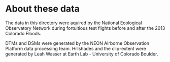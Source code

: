 # About these data

The data in this directory were aquired by the National Ecological Observatory
Network during fortuitious test flights before and after the 2013 Colorado Floods.

DTMs and DSMs were generated by the NEON Airborne Observation Platform data processing team.
Hillshades and the clip-extent were generated by Leah Wasser at Earth Lab - University of Colorado Boulder.
